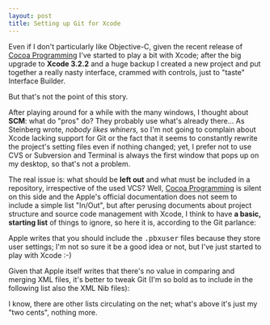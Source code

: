 ```yaml
---
layout: post
title: Setting up Git for Xcode
---
```

Even if I don't particularly like Objective-C, given the recent release of [Cocoa Programming](http://www.pragprog.com/titles/dscpq/cocoa-programming) I've started to play a bit with Xcode; after the big upgrade to **Xcode 3.2.2** and a huge backup I created a new project and put together a really nasty interface, crammed with controls, just to "taste" Interface Builder.

But that's not the point of this story.

After playing around for a while with the many windows, I thought about **SCM**: what do "pros" do? They probably use what's already there... As Steinberg wrote, _nobody likes whiners,_ so I'm not going to complain about Xcode lacking support for Git or the fact that it seems to constantly rewrite the project's setting files even if nothing changed; yet, I prefer not to use CVS or Subversion and Terminal is always the first window that pops up on my desktop, so that's not a problem.

The real issue is: what should be **left out** and what must be included in a repository, irrespective of the used VCS? Well, [Cocoa Programming](http://www.pragprog.com/titles/dscpq/cocoa-programming) is silent on this side and the Apple's official documentation does not seem to include a simple list "In/Out", but after perusing documents about project structure and source code management with Xcode, I think to have **a basic, starting list** of things to ignore, so here it is, according to the Git parlance:

<script src="http://gist.github.com/378312.js?file=.gitignore">false;</script>

Apple writes that you should include the <tt>.pbxuser</tt> files because they store user settings; I'm not so sure it be a good idea or not, but I've just started to play with Xcode :-)

Given that Apple itself writes that there's no value in comparing and merging XML files, it's better to tweak Git (I'm so bold as to include in the following list also the XML Nib files):

<script src="http://gist.github.com/378312.js?file=.gitattributes">false</script>

I know, there are other lists circulating on the net; what's above it's just my "two cents", nothing more.
